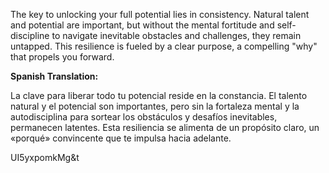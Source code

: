The key to unlocking your full potential lies in consistency.  Natural talent and potential are important, but without the mental fortitude and self-discipline to navigate inevitable obstacles and challenges, they remain untapped.  This resilience is fueled by a clear purpose, a compelling "why" that propels you forward.

**Spanish Translation:**

La clave para liberar todo tu potencial reside en la constancia.  El talento natural y el potencial son importantes, pero sin la fortaleza mental y la autodisciplina para sortear los obstáculos y desafíos inevitables, permanecen latentes. Esta resiliencia se alimenta de un propósito claro, un «porqué» convincente que te impulsa hacia adelante.

UI5yxpomkMg&t